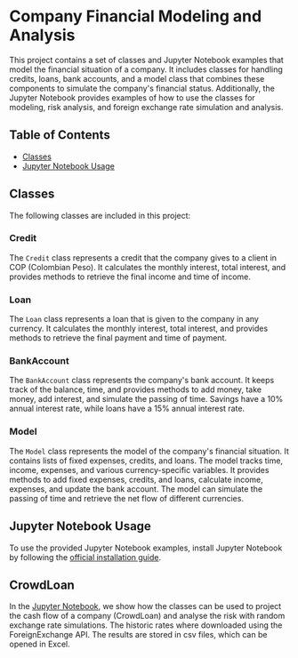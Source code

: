 # Company Financial Modeling and Analysis

This project contains a set of classes and Jupyter Notebook examples that model the financial situation of a company. It includes classes for handling credits, loans, bank accounts, and a model class that combines these components to simulate the company's financial status. Additionally, the Jupyter Notebook provides examples of how to use the classes for modeling, risk analysis, and foreign exchange rate simulation and analysis.

## Table of Contents

- [Classes](#classes)
- [Jupyter Notebook Usage](#jupyter-notebook-usage)

## Classes

The following classes are included in this project:

### Credit

The `Credit` class represents a credit that the company gives to a client in COP (Colombian Peso). It calculates the monthly interest, total interest, and provides methods to retrieve the final income and time of income.

### Loan

The `Loan` class represents a loan that is given to the company in any currency. It calculates the monthly interest, total interest, and provides methods to retrieve the final payment and time of payment.

### BankAccount

The `BankAccount` class represents the company's bank account. It keeps track of the balance, time, and provides methods to add money, take money, add interest, and simulate the passing of time. Savings have a 10% annual interest rate, while loans have a 15% annual interest rate.

### Model

The `Model` class represents the model of the company's financial situation. It contains lists of fixed expenses, credits, and loans. The model tracks time, income, expenses, and various currency-specific variables. It provides methods to add fixed expenses, credits, and loans, calculate income, expenses, and update the bank account. The model can simulate the passing of time and retrieve the net flow of different currencies.

## Jupyter Notebook Usage

To use the provided Jupyter Notebook examples, install Jupyter Notebook by following the [official installation guide](https://jupyter.org/install).

## CrowdLoan

In the [Jupyter Notebook](CrowdLoan.ipynb), we show how the classes can be used to project the cash flow of a company (CrowdLoan) and analyse the risk with random exchange rate simulations. The historic rates where downloaded using the ForeignExchange API. The results are stored in csv files, which can be opened in Excel. 
